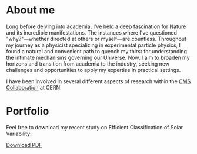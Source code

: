 # About me

Long before delving into academia, I've held a deep fascination for Nature and its incredible manifestations. The instances where I've questioned "why?"—whether directed at others or myself—are countless. Throughout my journey as a physicist specializing in experimental particle physics, I found a natural and convenient path to quench my thirst for understanding the intimate mechanisms governing our Universe. Now, I aim to broaden my horizons and transition from academia to the industry, seeking new challenges and opportunities to apply my expertise in practical settings.

I have been involved in several different aspects of research within the [CMS Collaboration](https://cms.cern/) at CERN. 

# Portfolio

Feel free to download my recent study on Efficient Classification of Solar Variability:

[Download PDF](assets/OSMER_data_classification.pdf)
